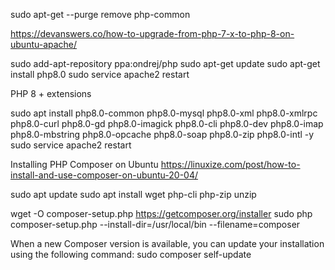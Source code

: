 sudo apt-get --purge remove php-common

https://devanswers.co/how-to-upgrade-from-php-7-x-to-php-8-on-ubuntu-apache/

sudo add-apt-repository ppa:ondrej/php
sudo apt-get update
sudo apt-get install php8.0
sudo service apache2 restart


PHP 8 + extensions

sudo apt install php8.0-common php8.0-mysql php8.0-xml php8.0-xmlrpc php8.0-curl php8.0-gd 
php8.0-imagick php8.0-cli php8.0-dev php8.0-imap php8.0-mbstring php8.0-opcache php8.0-soap php8.0-zip php8.0-intl -y
sudo service apache2 restart



Installing PHP Composer on Ubuntu
https://linuxize.com/post/how-to-install-and-use-composer-on-ubuntu-20-04/

sudo apt update
sudo apt install wget php-cli php-zip unzip

wget -O composer-setup.php https://getcomposer.org/installer
sudo php composer-setup.php --install-dir=/usr/local/bin --filename=composer

When a new Composer version is available, you can update your installation using the following command:
sudo composer self-update  
